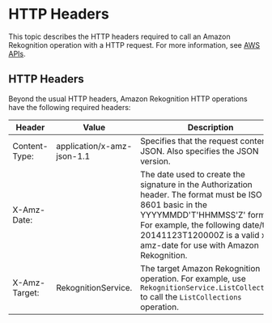 # HTTP Headers<a name="http-headers"></a>

 This topic describes the HTTP headers required to call an Amazon Rekognition operation with a HTTP request\. For more information, see [AWS APIs](https://docs.aws.amazon.com/general/latest/gr/aws-apis.html)\.

## HTTP Headers<a name="http-headers"></a>

Beyond the usual HTTP headers, Amazon Rekognition HTTP operations have the following required headers:


| Header | Value | Description | 
| --- | --- | --- | 
|  Content\-Type:  |  application/x\-amz\-json\-1\.1  |  Specifies that the request content is JSON\. Also specifies the JSON version\.  | 
|  X\-Amz\-Date:  |  <Date>  |  The date used to create the signature in the Authorization header\. The format must be ISO 8601 basic in the YYYYMMDD'T'HHMMSS'Z' format\. For example, the following date/time 20141123T120000Z is a valid x\-amz\-date for use with Amazon Rekognition\.   | 
|  X\-Amz\-Target:  |  RekognitionService\.<operation>  |  The target Amazon Rekognition operation\. For example, use `RekognitionService.ListCollections` to call the `ListCollections` operation\.  | 